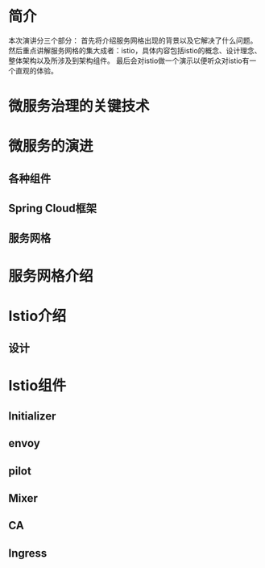 # 简介
本次演讲分三个部分：
首先将介绍服务网格出现的背景以及它解决了什么问题。
然后重点讲解服务网格的集大成者：istio，具体内容包括istio的概念、设计理念、整体架构以及所涉及到架构组件。
最后会对istio做一个演示以便听众对istio有一个直观的体验。

# 微服务治理的关键技术

# 微服务的演进
## 各种组件
## Spring Cloud框架
## 服务网格

# 服务网格介绍

# Istio介绍
## 设计

# Istio组件
## Initializer
## envoy
## pilot
## Mixer
## CA
## Ingress
